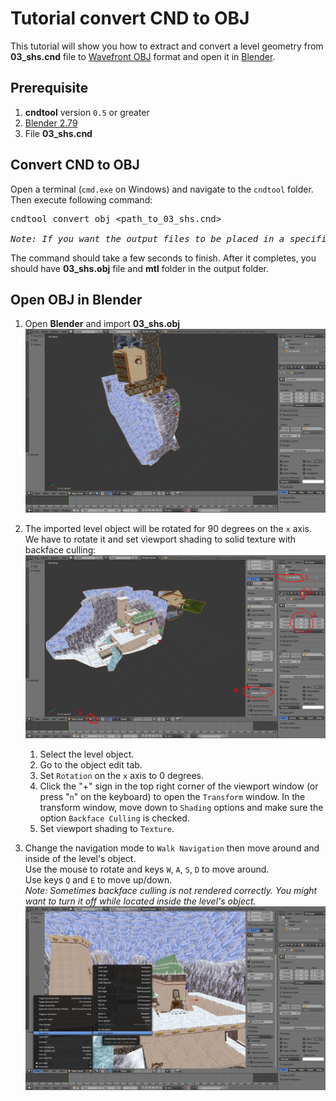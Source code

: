  # Tutorial convert CND to OBJ
 This tutorial will show you how to extract and convert a level geometry from **03_shs.cnd** file to [Wavefront OBJ](https://en.wikipedia.org/wiki/Wavefront_.obj_file) format and open it in [Blender](https://www.blender.org/download/).

## Prerequisite
1. **cndtool** version `0.5` or greater
2. [Blender 2.79](https://www.blender.org/download/releases/2-79/)
3. File **03_shs.cnd**

## Convert CND to OBJ
Open a terminal (`cmd.exe` on Windows) and navigate to the `cndtool` folder.
Then execute following command:
<pre>
cndtool convert obj &#60path_to_03_shs.cnd&#62

<i>Note: If you want the output files to be placed in a specific folder add parameter <b>-o=&#60;output_folder_path&#62;</b>.</i>  
</pre>

The command should take a few seconds to finish. After it completes, you should have **03_shs.obj** file and **mtl** folder in the output folder.

## Open OBJ in Blender
1. Open **Blender** and import **03_shs.obj**  
![Image of shs](images/shsobj1.png)
2. The imported level object will be rotated for 90 degrees on the `x` axis. We have to rotate it and set viewport shading to solid texture with backface culling:
 ![Image of tutorial step 2](images/shsobj2.png)

    1. Select the level object.
    2. Go to the object edit tab.
    3. Set `Rotation` on the `x` axis to 0 degrees.
    4. Click the "+"  sign in the top right corner of the viewport window (or press "`n`" on the keyboard) to open the `Transform` window. In the transform window, move down to `Shading` options and make sure the option `Backface Culling` is checked.
    5. Set viewport shading to `Texture`.

3. Change the navigation mode to `Walk Navigation` then move around and inside of the level's object.  
Use the mouse to rotate and keys `W`, `A`, `S`, `D` to move around.  
Use keys `Q` and `E` to move up/down.  
*Note: Sometimes backface culling is not rendered correctly. You might want to turn it off while located inside the level's object.*
![Image of tutorial step 3](images/shsobj3.png)